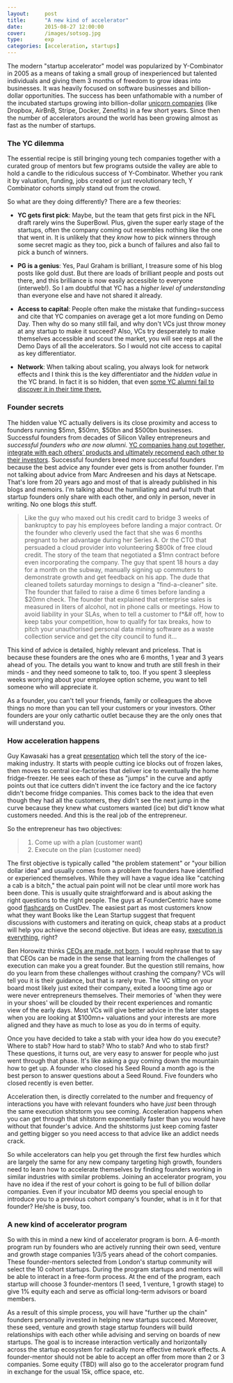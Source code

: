 ```yaml
---
layout: 	post
title: 		"A new kind of accelerator"
date:		2015-08-27 12:00:00
cover: 		/images/sotsog.jpg
type:		exp
categories: [acceleration, startups]
---
```


The modern "startup accelerator" model was popularized by Y-Combinator in 2005 as a means of taking a small group of inexperienced but talented individuals and giving them 3 months of freedom to grow ideas into businesses. It was heavily focused on software businesses and billion-dollar opportunities. The success has been unfathomable with a number of the incubated startups growing into billion-dollar [unicorn companies][unicorn] (like Dropbox, AirBnB, Stripe, Docker, Zenefits) in a few short years. Since then the number of accelerators around the world has been growing almost as fast as the number of startups. 

### The YC dilemma
The essential recipe is still bringing young tech companies together with a curated group of mentors but few programs outside the valley are able to hold a candle to the ridiculous success of Y-Combinator. Whether you rank it by valuation, funding, jobs created or just revolutionary tech, Y Combinator cohorts simply stand out from the crowd.

So what are they doing differently? There are a few theories:

- **YC gets first pick**: 
	Maybe, but the team that gets first pick in the NFL draft rarely wins the SuperBowl. Plus, given the super early stage of the startups, often the company coming out resembles nothing like the one that went in. It is unlikely that they *know* how to pick winners through some secret magic as they too, pick a bunch of failures and also fail to pick a bunch of winners.

- **PG is a genius**: 
	Yes, Paul Graham is brilliant, I treasure some of his blog posts like gold dust. But there are loads of brilliant people and posts out there, and this brilliance is now easily accessible to everyone (interweb!). So I am doubtful that YC has a *higher level of understanding* than everyone else and have not shared it already. 

- **Access to capital**: 
	People often make the mistake that funding=success and cite that YC companies on average get a lot more funding on Demo Day. Then why do so many still fail, and why don't VCs just throw money at any startup to make it succeed? Also, VCs try desperately to make themselves accessible and scout the market, you will see reps at all the Demo Days of all the accelerators. So I would not cite access to capital as key differentiator.

- **Network**: 
	When talking about scaling, you always look for network effects and I think this is the key differentiator and the *hidden value* in the YC brand. In fact it is so hidden, that even [some YC alumni fail to discover it in their time there.][how-not-to-die]  


### Founder secrets 
The hidden value YC actually delivers is its close proximity and access to founders running $5mn, $50mn, $50bn and $500bn businesses. Successful founders from decades of Silicon Valley entrepreneurs and *successful founders who are now alumni*. [YC companies hang out together, integrate with each others' products and ultimately recomend each other to their investors][yc-infographic]. Successful founders breed more successful founders because the best advice any founder ever gets is from another founder. I'm not talking about advice from Marc Andreesen and his days at Netscape. That's lore from 20 years ago and most of that is already published in his blogs and memoirs. I'm talking about the humiliating and awful truth that startup founders only share with each other, and only in person, never in writing. No one blogs *this* stuff.

> Like the guy who maxed out his credit card to bridge 3 weeks of bankruptcy to pay his employees before landing a major contract. Or the founder who cleverly used the fact that she was 6 months pregnant to her advantage during her Series A. Or the CTO that persuaded a cloud provider into volunteering $800k of free cloud credit. The story of the team that negotiated a $1mn contract before even incorporating the company. The guy that spent 18 hours a day for a month on the subway, manually signing up commuters to demonstrate growth and get feedback on his app. The dude that cleaned toilets saturday mornings to design a "find-a-cleaner" site. The founder that failed to raise a dime 6 times before landing a $20mn check. The founder that explained that enterprise sales is measured in liters of alcohol, not in phone calls or meetings. How to avoid liability in your SLAs, when to tell a customer to f*&# off, how to keep tabs your competition, how to qualify for tax breaks, how to pitch your unauthorised personal data mining software as a waste collection service and get the city council to fund it... 

This kind of advice is detailed, highly relevant and priceless. That is because these founders are the ones who are 6 months, 1 year and 3 years ahead of you. The details you want to know and truth are still fresh in their minds - and they need someone to talk to, too. If you spent 3 sleepless weeks worrying about your employee option scheme, you want to tell someone who will appreciate it.

As a founder, you can't tell your friends, family or colleagues the above things no more than you can tell your customers or your investors. Other founders are your only cathartic outlet because they are the only ones that will understand you. 


### How acceleration happens
Guy Kawasaki has a great [presentation][ice-business] which tell the story of the ice-making industry. It starts with people cutting ice blocks out of frozen lakes, then moves to central ice-factories that deliver ice to eventually the home fridge-freezer. He sees each of these as "jumps" in the curve and aptly points out that ice cutters didn't invent the ice factory and the ice factory didn't become fridge companies. This comes back to the idea that even though they had all the customers, they didn't see the next jump in the curve because they knew what customers wanted (ice) but did't know what customers needed. And this is the real job of the entrepreneur.

So the entrepreneur has two objectives:
> 1. Come up with a plan (customer want)
> 2. Execute on the plan (customer need)

The first objective is typically called "the problem statement" or "your billion dollar idea" and usually comes from a problem the founders have identified or experienced themselves. While they will have a vague idea like "catching a cab is a bitch," the actual pain point will not be clear until more work has been done. This is usually quite straightforward and is about asking the right questions to the right people. The guys at FounderCentric have some good [flashcards][custdev] on CustDev. The easiest part as most customers know what they want Books like the Lean Startup suggest that frequent discussions with customers and iterating on quick, cheap stabs at a product will help you achieve the second objective. But ideas are easy, [execution is everything][exec-is-everything], right?

Ben Horowitz thinks [CEOs are made, not born][ceos-are-made]. I would rephrase that to say that CEOs can be made in the sense that learning from the challenges of execution can make you a great founder. But the question still remains, how do you learn from these challenges without crashing the company? VCs will tell you it is their guidance, but that is rarely true. The VC sitting on your board most likely just exited their company, exited a looong time ago or were never entrepreneurs themselves. Their memories of 'when they were in your shoes' will be clouded by their recent experiences and romantic view of the early days. Most VCs will give better advice in the later stages when you are looking at $100mn+ valuations and your interests are more aligned and they have as much to lose as you do in terms of equity. 

Once you have decided to take a stab with your idea how do you execute? Where to stab? How hard to stab? Who to stab? And who to stab first? These questions, it turns out, are very easy to answer for people who just went through that phase. It's like asking a guy coming down the mountain how to get up. A founder who closed his Seed Round a month ago is the best person to answer questions about a Seed Round. Five founders who closed recently is even better.

Acceleration then, is directly correlated to the number and frequency of interactions you have with relevant founders who have *just* been through the same execution shitstorm you see coming. Acceleration happens when you can get through that shitstorm exponentially faster than you would have without that founder's advice. And the shitstorms just keep coming faster and getting bigger so you need access to that advice like an addict needs crack.

So while accelerators can help you get through the first few hurdles which are largely the same for any new company targeting high growth, founders need to learn how to accelerate themselves by finding founders working in similar industries with similar problems. Joining an accelerator program, you have no idea if the rest of your cohort is going to be full of billion dollar companies. Even if your incubator MD deems you special enough to introduce you to a previous cohort company's founder, what is in it for that founder? He/she is busy, too.

### A new kind of accelerator program
So with this in mind a new kind of accelerator program is born. A 6-month program run by founders who are actively running their own seed, venture and growth stage companies 1/3/5 years ahead of the cohort companies. These founder-mentors selected from London's startup community will select the 10 cohort startups. During the program startups and mentors will be able to interact in a free-form process. At the end of the program, each startup will choose 3 founder-mentors (1 seed, 1 venture, 1 growth stage) to give 1% equity each and serve as official long-term advisors or board members. 

As a result of this simple process, you will have "further up the chain" founders personally invested in helping new startups succeed. Moreover, these seed, venture and growth stage startup founders will build relationships with each other while advising and serving on boards of new startups. The goal is to increase interaction vertically and horizontally across the startup ecosystem for radically more effective network effects. A founder-mentor should not be able to accept an offer from more than 2 or 3 companies. Some equity (TBD) will also go to the accelerator program fund in exchange for the usual 15k, office space, etc.

[unicorn]:				https://en.wikipedia.org/wiki/Unicorn_(finance)
[how-not-to-die]: 		http://www.paulgraham.com/die.html
[yc-infographic]:		http://infographics.fastcompany.com/magazine/163/y-connector-xl.html
[ice-business]:			https://www.youtube.com/watch?v=Mtjatz9r-Vc
[custdev]:				http://custdevcards.com/
[exec-is-everything]:	http://sivers.org/multiply
[ceos-are-made]:		http://www.bhorowitz.com/making_yourself_a_ceo
[founder-mentors]:		http://techcrunch.com/2015/03/22/mentors-are-the-secret-weapons-of-successful-startups/